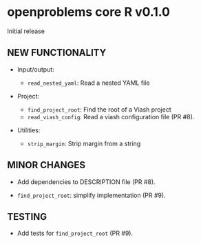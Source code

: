 # openproblems core R v0.1.0

Initial release

## NEW FUNCTIONALITY

* Input/output:
  - `read_nested_yaml`: Read a nested YAML file

* Project:
  - `find_project_root`: Find the root of a Viash project
  - `read_viash_config`: Read a viash configuration file (PR #8).

* Utilities:
  - `strip_margin`: Strip margin from a string

## MINOR CHANGES

* Add dependencies to DESCRIPTION file (PR #8).

* `find_project_root`: simplify implementation (PR #9).

## TESTING

* Add tests for `find_project_root` (PR #9).
